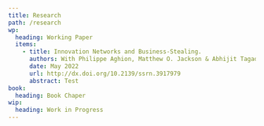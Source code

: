 ```yaml
---
title: Research
path: /research
wp:
  heading: Working Paper
  items:
    - title: Innovation Networks and Business-Stealing.
      authors: With Philippe Aghion, Matthew O. Jackson & Abhijit Tagade.
      date: May 2022
      url: http://dx.doi.org/10.2139/ssrn.3917979
      abstract: Test
book:
  heading: Book Chaper
wip:
  heading: Work in Progress
---
```

